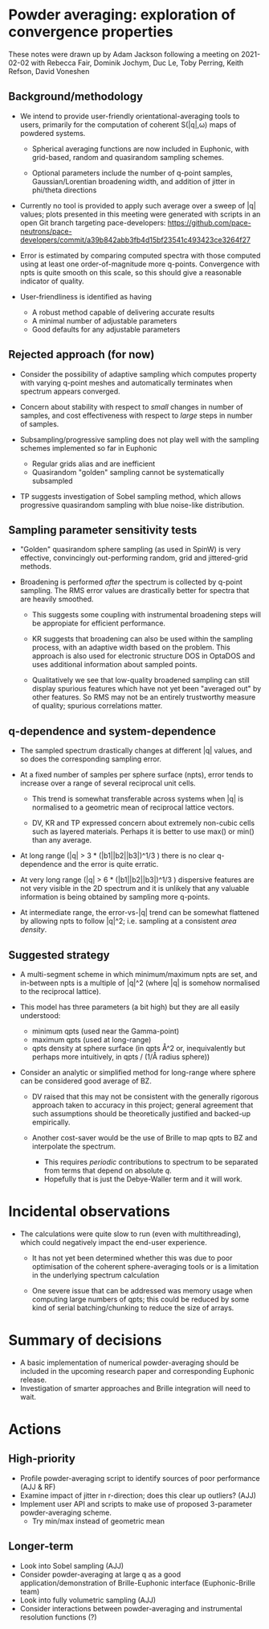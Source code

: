 # Powder averaging: exploration of convergence properties

These notes were drawn up by Adam Jackson following a meeting on
2021-02-02 with Rebecca Fair, Dominik Jochym, Duc Le, Toby Perring,
Keith Refson, David Voneshen

## Background/methodology
   - We intend to provide user-friendly orientational-averaging tools to
     users, primarily for the computation of coherent S(|q|,ω) maps of
     powdered systems.

     - Spherical averaging functions are now included in Euphonic, with
        grid-based, random and quasirandom sampling schemes.

     - Optional parameters include the number of q-point samples,
       Gaussian/Lorentian broadening width, and addition of
       jitter in phi/theta directions

   - Currently no tool is provided to apply such average over a sweep
     of |q| values; plots presented in this meeting were generated
     with scripts in an open Git branch targeting pace-developers:
     https://github.com/pace-neutrons/pace-developers/commit/a39b842abb3fb4d15bf23541c493423ce3264f27

  - Error is estimated by comparing computed spectra with those
    computed using at least one order-of-magnitude more
    q-points. Convergence with npts is quite smooth on this scale, so
    this should give a reasonable indicator of quality.

  - User-friendliness is identified as having

    - A robust method capable of delivering accurate results
    - A minimal number of adjustable parameters
    - Good defaults for any adjustable parameters

## Rejected approach (for now)

   - Consider the possibility of adaptive sampling which computes
     property with varying q-point meshes and automatically
     terminates when spectrum appears converged.
   - Concern about stability with respect to _small_ changes in number
     of samples, and cost effectiveness with respect to _large_ steps
     in number of samples.
   - Subsampling/progressive sampling does not play well with the
     sampling schemes implemented so far in Euphonic
     - Regular grids alias and are inefficient
     - Quasirandom "golden" sampling cannot be systematically subsampled

   - TP suggests investigation of Sobel sampling method, which allows
     progressive quasirandom sampling with blue noise-like distribution.

## Sampling parameter sensitivity tests
   - "Golden" quasirandom sphere sampling (as used in SpinW) is very
     effective, convincingly out-performing random, grid and
     jittered-grid methods.

   - Broadening is performed _after_ the spectrum is collected by
     q-point sampling. The RMS error values are drastically better for
     spectra that are heavily smoothed.

     - This suggests some coupling with instrumental broadening steps
       will be appropiate for efficient performance.

     - KR suggests that broadening can also be used within the
       sampling process, with an adaptive width based on the problem.
       This approach is also used for electronic structure DOS in
       OptaDOS and uses additional information about sampled points.

     - Qualitatively we see that low-quality broadened sampling can
       still display spurious features which have not yet been
       "averaged out" by other features. So RMS may not be an entirely
       trustworthy measure of quality; spurious correlations matter.

## q-dependence and system-dependence

   - The sampled spectrum drastically changes at different |q| values,
     and so does the corresponding sampling error.
   - At a fixed number of samples per sphere surface (npts), error
     tends to increase over a range of several reciprocal unit cells.

     - This trend is somewhat transferable across systems when |q| is
       normalised to a geometric mean of reciprocal lattice vectors.

     - DV, KR and TP expressed concern about extremely non-cubic cells
       such as layered materials. Perhaps it is better to use
       max() or min() than any average.

   - At long range (|q| > 3 * (|b1||b2||b3|)^1/3 ) there is no clear
     q-dependence and the error is quite erratic.

   - At very long range (|q| > 6 * (|b1||b2||b3|)^1/3 ) dispersive
     features are not very visible in the 2D spectrum and it is
     unlikely that any valuable information is being obtained by
     sampling more q-points.

   - At intermediate range, the error-vs-|q| trend can be somewhat flattened by allowing
     npts to follow |q|^2; i.e. sampling at a consistent _area density_.


## Suggested strategy

   - A multi-segment scheme in which minimum/maximum npts are set, and
     in-between npts is a multiple of |q|^2 (where |q| is somehow
     normalised to the reciprocal lattice).
   - This model has three parameters (a bit high) but they are all easily understood:
     - minimum qpts (used near the Gamma-point)
     - maximum qpts (used at long-range)
     - qpts density at sphere surface (in qpts Å^2 or, inequivalently
       but perhaps more intuitively, in qpts / (1/Å radius sphere))

   - Consider an analytic or simplified method for long-range where
     sphere can be considered good average of BZ.

     - DV raised that this may not be consistent with the generally
       rigorous approach taken to accuracy in this project; general
       agreement that such assumptions should be theoretically
       justified and backed-up empirically.

     - Another cost-saver would be the use of Brille to map qpts to BZ
       and interpolate the spectrum.
       - This requires _periodic_ contributions to spectrum to be
         separated from terms that depend on absolute _q_.
       - Hopefully that is just the Debye-Waller term and it will work.

# Incidental observations
  - The calculations were quite slow to run (even with
    multithreading), which could negatively impact the end-user
    experience.

    - It has not yet been determined whether this was due to poor
      optimisation of the coherent sphere-averaging tools or is a
      limitation in the underlying spectrum calculation

    - One severe issue that can be addressed was memory usage when
      computing large numbers of qpts; this could be reduced by some
      kind of serial batching/chunking to reduce the size of arrays.

# Summary of decisions
  - A basic implementation of numerical powder-averaging should be
    included in the upcoming research paper and corresponding Euphonic
    release.
  - Investigation of smarter approaches and Brille integration will need to wait.

# Actions

## High-priority
   - Profile powder-averaging script to identify sources of
     poor performance (AJJ & RF)
   - Examine impact of jitter in r-direction; does this clear up outliers? (AJJ)
   - Implement user API and scripts to make use of proposed 3-parameter powder-averaging scheme.
     - Try min/max instead of geometric mean

## Longer-term
   - Look into Sobel sampling (AJJ)
   - Consider powder-averaging at large q as a good
     application/demonstration of Brille-Euphonic interface
     (Euphonic-Brille team)
   - Look into fully volumetric sampling (AJJ)
   - Consider interactions between powder-averaging and instrumental
     resolution functions (?)
